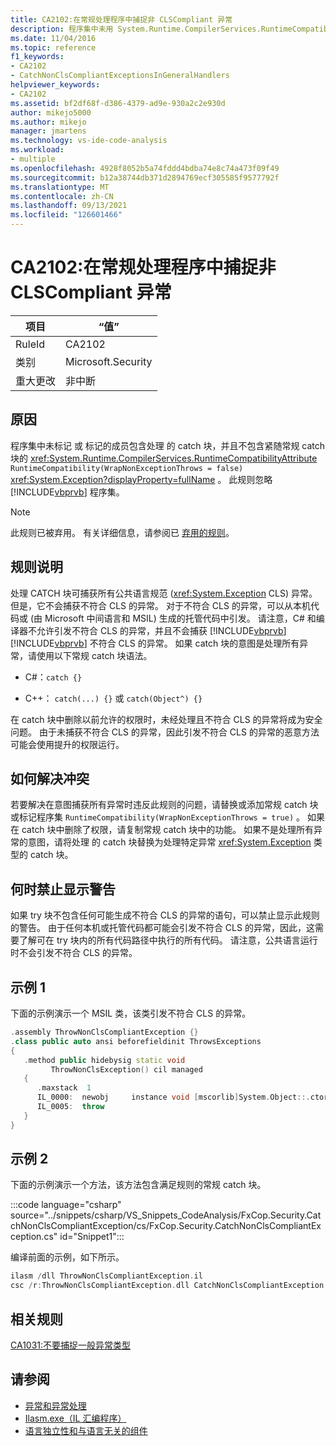 ```yaml
---
title: CA2102:在常规处理程序中捕捉非 CLSCompliant 异常
description: 程序集中未用 System.Runtime.CompilerServices.RuntimeCompatibilityAttribute 标记或标记为 RuntimeCompatibility (WrapNonExceptionThrows = false) 的成员包含处理 System.Exception 的 catch 块，并且不包含紧随常规 catch 块的 。
ms.date: 11/04/2016
ms.topic: reference
f1_keywords:
- CA2102
- CatchNonClsCompliantExceptionsInGeneralHandlers
helpviewer_keywords:
- CA2102
ms.assetid: bf2df68f-d386-4379-ad9e-930a2c2e930d
author: mikejo5000
ms.author: mikejo
manager: jmartens
ms.technology: vs-ide-code-analysis
ms.workload:
- multiple
ms.openlocfilehash: 4928f8052b5a74fddd4bdba74e8c74a473f09f49
ms.sourcegitcommit: b12a38744db371d2894769ecf305585f9577792f
ms.translationtype: MT
ms.contentlocale: zh-CN
ms.lasthandoff: 09/13/2021
ms.locfileid: "126601466"
---
```

# <a name="ca2102-catch-non-clscompliant-exceptions-in-general-handlers"></a>CA2102:在常规处理程序中捕捉非 CLSCompliant 异常

|项目|“值”|
|-|-|
|RuleId|CA2102|
|类别|Microsoft.Security|
|重大更改|非中断|

## <a name="cause"></a>原因
程序集中未标记 或 标记的成员包含处理 的 catch 块，并且不包含紧随常规 catch 块的 <xref:System.Runtime.CompilerServices.RuntimeCompatibilityAttribute> `RuntimeCompatibility(WrapNonExceptionThrows = false)` <xref:System.Exception?displayProperty=fullName> 。 此规则忽略 [!INCLUDE[vbprvb](../code-quality/includes/vbprvb_md.md)] 程序集。

> [!NOTE]
> 此规则已被弃用。 有关详细信息，请参阅已 [弃用的规则](fxcop-unported-deprecated-rules.md)。

## <a name="rule-description"></a>规则说明

处理 CATCH 块可捕获所有公共语言规范 (<xref:System.Exception> CLS) 异常。 但是，它不会捕获不符合 CLS 的异常。 对于不符合 CLS 的异常，可以从本机代码或 (由 Microsoft 中间语言和 MSIL) 生成的托管代码中引发。 请注意，C# 和编译器不允许引发不符合 CLS 的异常，并且不会捕获 [!INCLUDE[vbprvb](../code-quality/includes/vbprvb_md.md)] [!INCLUDE[vbprvb](../code-quality/includes/vbprvb_md.md)] 不符合 CLS 的异常。 如果 catch 块的意图是处理所有异常，请使用以下常规 catch 块语法。

- C#：`catch {}`

- C++： `catch(...) {}` 或 `catch(Object^) {}`

在 catch 块中删除以前允许的权限时，未经处理且不符合 CLS 的异常将成为安全问题。 由于未捕获不符合 CLS 的异常，因此引发不符合 CLS 的异常的恶意方法可能会使用提升的权限运行。

## <a name="how-to-fix-violations"></a>如何解决冲突

若要解决在意图捕获所有异常时违反此规则的问题，请替换或添加常规 catch 块或标记程序集 `RuntimeCompatibility(WrapNonExceptionThrows = true)` 。 如果在 catch 块中删除了权限，请复制常规 catch 块中的功能。 如果不是处理所有异常的意图，请将处理 的 catch 块替换为处理特定异常 <xref:System.Exception> 类型的 catch 块。

## <a name="when-to-suppress-warnings"></a>何时禁止显示警告

如果 try 块不包含任何可能生成不符合 CLS 的异常的语句，可以禁止显示此规则的警告。 由于任何本机或托管代码都可能会引发不符合 CLS 的异常，因此，这需要了解可在 try 块内的所有代码路径中执行的所有代码。 请注意，公共语言运行时不会引发不符合 CLS 的异常。

## <a name="example-1"></a>示例 1

下面的示例演示一个 MSIL 类，该类引发不符合 CLS 的异常。

```cpp
.assembly ThrowNonClsCompliantException {}
.class public auto ansi beforefieldinit ThrowsExceptions
{
   .method public hidebysig static void
         ThrowNonClsException() cil managed
   {
      .maxstack  1
      IL_0000:  newobj     instance void [mscorlib]System.Object::.ctor()
      IL_0005:  throw
   }
}
```

## <a name="example-2"></a>示例 2

下面的示例演示一个方法，该方法包含满足规则的常规 catch 块。

:::code language="csharp" source="../snippets/csharp/VS_Snippets_CodeAnalysis/FxCop.Security.CatchNonClsCompliantException/cs/FxCop.Security.CatchNonClsCompliantException.cs" id="Snippet1":::

编译前面的示例，如下所示。

```cpp
ilasm /dll ThrowNonClsCompliantException.il
csc /r:ThrowNonClsCompliantException.dll CatchNonClsCompliantException.cs
```

## <a name="related-rules"></a>相关规则

[CA1031:不要捕捉一般异常类型](/dotnet/fundamentals/code-analysis/quality-rules/ca1031)

## <a name="see-also"></a>请参阅

- [异常和异常处理](/dotnet/csharp/programming-guide/exceptions/exceptions-and-exception-handling)
- [Ilasm.exe（IL 汇编程序）](/dotnet/framework/tools/ilasm-exe-il-assembler)
- [语言独立性和与语言无关的组件](/dotnet/standard/language-independence-and-language-independent-components)
